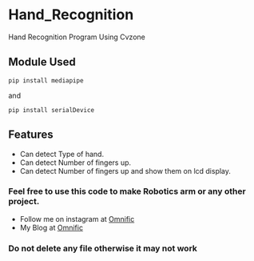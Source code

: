 # Hand_Recognition
Hand Recognition Program Using Cvzone 

## Module Used
        
    pip install mediapipe
                
and
                
    pip install serialDevice
                
               
## Features
* Can detect Type of hand.
* Can detect Number of fingers up.
* Can detect Number of fingers up and show them on lcd display.


### Feel free to use this code to make Robotics arm or any other project.
   * Follow me on instagram at [Omnific](https://www.instagram.com/omni_fic/)
   * My Blog at [Omnific](http://0mnific.blogspot.com/)
### Do not delete any file otherwise it may not work


               
